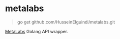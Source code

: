 # metalabs

>go get github.com/HusseinElguindi/metalabs.git

[MetaLabs](https://metalabs.io/) Golang API wrapper.
